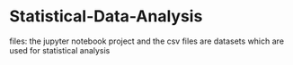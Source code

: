 # Statistical-Data-Analysis

files: the jupyter notebook project
and the csv files are datasets which are used for statistical analysis
